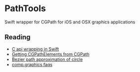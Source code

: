 # PathTools
Swift wrapper for CGPath for iOS and OSX graphics applications

## Reading
- [C api wrapping in Swift](http://oleb.net/blog/2015/06/c-callbacks-in-swift/)
- [Getting CGPathElements from CGPath](http://oleb.net/blog/2012/12/accessing-pretty-printing-cgpath-elements/)
- [Bezier path approximation of circle](http://spencermortensen.com/articles/bezier-circle/)
- [comp.graphics faqs](http://apodeline.free.fr/FAQ/CGAFAQ/CGAFAQ.html)
